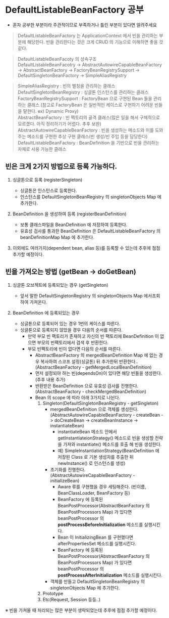 # DefaultListableBeanFactory 공부

- 혼자 공부한 부분이라 주관적이므로 부족하거나 틀린 부분이 있다면 알려주세요 

> DefaultListableBeanFactory 는 ApplicationContext 에서 빈을 관리하는 부분에 해당한다.
> 빈을 관리한다는 것은 크게 CRUD 의 기능으로 이해하면 좋을 것 같다.

> DefaultListableBeanFacoty 의 상속구조<br>
> DefaultListableBeanFacotry -> AbstractAutowireCapableBeanFactory -> AbstractBeanFactory -> FactoryBeanRegistrySupport -> DefaultSingletonBeanFactory -> SimpleAliasRegistry<br>

> SimpleAliasRegistry : 빈의 별칭을 관리하는 클래스<br>
> DefaultSingletonBeanRegistry : 싱글톤 인스턴스를 관리하는 클래스<br>
> FactoryBeanRegistrySupport : FactoryBean 으로 구현된 Bean 들을 관리하는 클래스 (참고로 FactoryBean 은 일반적인 케이스로 구현하기 어려운 빈들을 말한다. ex) Dynamic Proxy)<br>
> AbstractBeanFactory : 빈 팩토리의 골격 클래스(많은 일을 해서 구체적으로 모르겠다. 아직 정리하기가 어렵다. 추후 보완) <br>
> AbstractAutowireCapableBeanFactory : 빈을 생성하는 메소드와 이를 도와주는 메소드를 구현한 추상 구현 클래스(빈 생성/빈 주입 등을 담당한다)<br>
> DefaultListableBeanFactory : BeanDefinition 을 기반으로 빈을 관리하는 자체로 사용 가능한 클래스<br>

## 빈은 크게 2가지 방법으로 등록 가능하다.

1. 싱글톤으로 등록 (registerSingleton)
    - 싱글톤은 인스턴스로 등록한다.
    - 인스턴스를 DefaultSingletonBeanRegistry 의 singletonObjects Map 에 추가한다.  

2. BeanDefinition 을 생성하여 등록 (registerBeanDefinition)
    - 보통 클래스파일을 BeanDefinition 에 저장하여 등록한다.
    - 유효성 검사를 통과한 BeanDefinition 은 DefaultListableBeanFactory 의 beanDefinitionMap Map 에 추가한다.

3. 이외에도 여러가지(dependent bean, alias 등)를 등록할 수 있는데 추후에 점점 추가할 예정이다.

## 빈을 가져오는 방법 (getBean -> doGetBean)

1. 싱글톤 오브젝트에 등록되있는 경우 (getSingleton)
    - 앞서 말한 DefaultSingletonRegistry 의 singletonObjects Map 에서조회 하여 가져온다.

2. BeanDefinition 에 등록되있는 경우
    - 싱글톤으로 등록되어 있는 경우 1번의 케이스를 따른다.
    - 싱글톤으로 등록되지 않았을 경우 다음의 순서를 따른다.
        - 만약 부모 빈 팩토리가 존재하고 자신의 빈 팩토리에 BeanDefinition 이 없으면 부모의 빈팩토리에서 검색 후 반환한다.
        - 부모 빈팩토리에 빈이 없다면 다음의 순서를 따른다.
            - AbstractBeanFactory 의 mergedBeanDefinition Map 에 없는 경우 복사하여 스코프 설정(싱글톤) 뒤 추가한뒤 반환한다.. (AbstractBeanFactory - getMergedLocalBeanDefinition)
            - 먼저 설정되야 하는 빈(dependsOn)이 있다면 해당 빈들을 생성한다. (추후 내용 추가)
            - 반환받은 BeanDefinition 으로 유효성 검사를 진행한다.(AbstractBeanFactory - checkMergedBeanDefinition)
            - Bean 의 scope 에 따라 아래 3가지로 나뉜다.
                1. Singleton(DefaultSingletonBeanRegistry - getSingleton)
                    - mergedBeanDefinition 으로 객체를 생성한다. (AbstractAutowireCapableBeanFactory - createBean -> doCreateBean -> createBeanInstance -> instantiateBean)
                        - instantiateBean 메소드 안에서 getInstantiateionStrategy() 메소드로 빈을 생성할 전략을 가져와 instantiate() 메소드를 호출 해 빈을 생성한다.
                        - 예) SimpleInstantiationStrategy(BeanDefinition 에 저장된 Class 로 기본 생성자를 추출한 뒤 newInstance() 로 인스턴스를 생성)
                    - 초기화를 진행한다. (AbstractAutowireCapableBeanFactory - initializeBean)
                        - Aware 류를 구현했을 경우 세팅해준다. (빈이름, BeanClassLoader, BeanFactory 등)                     
                        - BeanFactory 에 등록된 BeanPostProcessor(AbstractBeanFactory 의 BeanPostProcessors Map) 가 있다면 beanPostProcessor 의 <b>postProcessBeforeInitialization</b> 메소드를 실행시킨다.
                        - Bean 이 InitializingBean 를 구현했다면 afterPropertiesSet 메소드를 실행시킨다.
                        - BeanFactory 에 등록된 BeanPostProcessor(AbstractBeanFactory 의 BeanPostProcessors Map) 가 있다면 beanPostProcessor 의 <b>postProcessAfterInitialization</b> 메소드를 실행시킨다.
                    - 객체를 만들고 DefaultSingletonBeanRegistry 의 singletonObjects Map 에 추가한다.
                2. Prototype
                3. Etc(Request, Session 등등..) 
            
        
         
    
※ 빈을 가져올 때 처리되는 많은 부분이 생략되었는데 추후에 점점 추가할 예정이다.
    